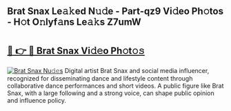 ## Brat Snax Le𝚊𝚔ed N𝚞𝚍e - Part-qz9 Vi𝚍eo Ph𝚘tos - H𝚘t O𝚗lyf𝚊ns Le𝚊𝚔s Z7umW

# <h2><a href="http://hf1j1v7.feru.top/?c=Brat+Snax">🔗 👉 🔴 Brat Snax Vi𝚍𝚎o Ph𝚘t𝚘𝚜</a></h2>

[![Brat Snax Nu𝚍𝚎s](https://i.imgur.com/0TWrTi3.gif)](http://hf1j1v7.feru.top/?c=Brat+Snax)
Digital artist Brat Snax and social media influencer, recognized for disseminating dance and lifestyle content through collaborative dance performances and short videos. A public figure like Brat Snax, with a large following and a strong voice, can shape public opinion and influence policy. 
